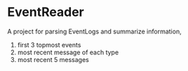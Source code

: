 # EventReader
A project for parsing EventLogs and summarize information, 
  1. first 3 topmost events
  2. most recent message of each type
  3. most recent 5 messages
